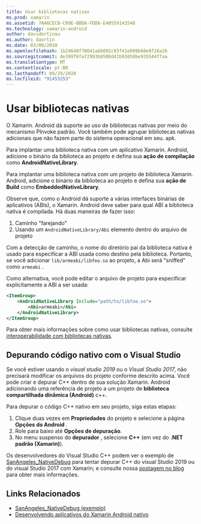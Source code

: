 ```yaml
---
title: Usar bibliotecas nativas
ms.prod: xamarin
ms.assetid: 7AA6CEC8-C09E-BBDA-FDD6-E40559143548
ms.technology: xamarin-android
author: davidortinau
ms.author: daortin
ms.date: 03/09/2018
ms.openlocfilehash: 1b24648f70041abb092c93f41e999b68e8f26a26
ms.sourcegitcommit: 4e399f6fa72993b9580d41b93050be935544ffaa
ms.translationtype: MT
ms.contentlocale: pt-BR
ms.lasthandoff: 09/29/2020
ms.locfileid: "91453253"
---
```

# <a name="using-native-libraries"></a>Usar bibliotecas nativas

O Xamarin. Android dá suporte ao uso de bibliotecas nativas por meio do mecanismo PInvoke padrão. Você também pode agrupar bibliotecas nativas adicionais que não fazem parte do sistema operacional em seu. apk.

Para implantar uma biblioteca nativa com um aplicativo Xamarin. Android, adicione o binário da biblioteca ao projeto e defina sua **ação de compilação** como **AndroidNativeLibrary**.

Para implantar uma biblioteca nativa com um projeto de biblioteca Xamarin. Android, adicione o binário da biblioteca ao projeto e defina sua **ação de Build** como **EmbeddedNativeLibrary**.

Observe que, como o Android dá suporte a várias interfaces binárias de aplicativos (ABIs), o Xamarin. Android deve saber para qual ABI a biblioteca nativa é compilada.
Há duas maneiras de fazer isso:

1. Caminho "farejando"
1. Usando um  `AndroidNativeLibrary/Abi` elemento dentro do arquivo de projeto

Com a detecção de caminho, o nome do diretório pai da biblioteca nativa é usado para especificar a ABI usada como destino pela biblioteca. Portanto, se você adicionar `lib/armeabi/libfoo.so` ao projeto, a Abi será "sniffed" como `armeabi` .

Como alternativa, você pode editar o arquivo de projeto para especificar explicitamente a ABI a ser usada:

```xml
<ItemGroup>
    <AndroidNativeLibrary Include="path/to/libfoo.so">
        <Abi>armeabi</Abi>
    </AndroidNativeLibrary>
</ItemGroup>
```

Para obter mais informações sobre como usar bibliotecas nativas, consulte [interoperabilidade com bibliotecas nativas](https://www.mono-project.com/docs/advanced/pinvoke/).

## <a name="debugging-native-code-with-visual-studio"></a>Depurando código nativo com o Visual Studio

Se você estiver usando o *visual studio 2019* ou o *Visual Studio 2017*, não precisará modificar os arquivos do projeto conforme descrito acima.
Você pode criar e depurar C++ dentro de sua solução Xamarin. Android adicionando uma referência de projeto a um projeto de **biblioteca compartilhada dinâmica (Android)** c++.

Para depurar o código C++ nativo em seu projeto, siga estas etapas:

1. Clique duas vezes em **Propriedades** do projeto e selecione a página **Opções do Android** .
2. Role para baixo até **Opções de depuração**.
3. No menu suspenso do **depurador** , selecione **C++** (em vez do **.NET padrão (Xamarin)**).

Os desenvolvedores do Visual Studio C++ podem ver o exemplo de [SanAngeles_NativeDebug](/samples/xamarin/monodroid-samples/sanangeles-ndk) para tentar depurar C++ do visual Studio 2019 ou do visual Studio 2017 com Xamarin; e consulte nossa [postagem no blog](https://blog.xamarin.com/build-and-debug-c-libraries-in-xamarin-android-apps-with-visual-studio-2015/) para obter mais informações.

## <a name="related-links"></a>Links Relacionados

- [SanAngeles_NativeDebug (exemplo)](/samples/xamarin/monodroid-samples/sanangeles-ndk)
- [Desenvolvendo aplicativos do Xamarin Android nativo](https://blogs.msdn.microsoft.com/vcblog/2015/02/23/developing-xamarin-android-native-applications/)